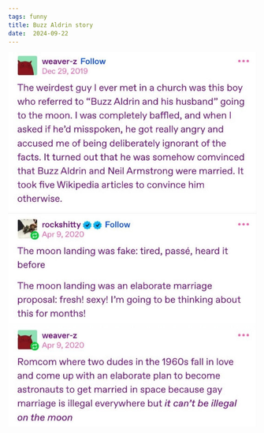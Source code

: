 ```yaml
---
tags: funny
title: Buzz Aldrin story
date:  2024-09-22
---
```


![buzzaldrin.png](https://raw.githubusercontent.com/muneer78/muneer78.github.io/master/images/buzzaldrin.png)
